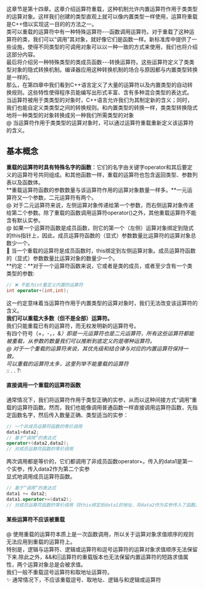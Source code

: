 这章节是第十四章。这章介绍运算符重载，这种机制允许内置运算符作用于类类型的运算对象。这样我们创建的类型直观上就可以像内置类型一样使用，运算符重载是C++借以实现这一目的的方法之一。<br>
类可以重载的运算符中有一种特殊运算符---函数调用运算符。对于重载了这种运算符的类，我们可以“调用”其对象，就好像它们是函数一样。新标准库中提供了一些设施，使得不同类型的可调用对象可以以一种一致的方式来使用，我们也将介绍这部分内容。<br>
最后将介绍另一种特殊类型的类成员函数---转换运算符。这些运算符定义了类类型对象的隐式转换机制。编译器应用这种转换机制的场合与原因都与内置类型转换是一样的。<br>
那么，在第四章中我们看到C++语言定义了大量的运算符以及内置类型的自动转换规则。这些特性使得程序员能编写出形式丰富、含有多种混合类型的表达式。<br>
当运算符被用于类类型的对象时，C++语言允许我们为其制定新的含义；同时，我们也能自定义类类型之间的转换规则。和内置类型的转换一样，类类型转换隐式地将一种类型的对象转换成另一种我们所需类型的对象<br>
@ 当运算符作用于类类型的运算对象时，可以通过运算符重载重新定义该运算符的含义。<br>
## 基本概念
**重载的运算符时具有特殊名字的函数**：它们的名字由关键字operator和其后要定义的运算符号共同组成。和其他函数一样，重载的运算符也包含返回类型、参数列表以及函数体。<br>
**重载运算符函数的参数数量与该运算符作用的运算对象数量一样多。**一元运算符又一个参数，二元运算符有两个。<br>
@ 对于二元运算符来说，左侧运算对象传递给第一个参数，而右侧运算对象传递给第二个参数。除了重载的函数调用运算符operator()之外，其他重载运算符不能含有默认实参。<br>
@ 如果一个运算符函数是成员函数，则它的第一个（左侧）运算对象绑定到隐式的this指针上，因此，成员运算符函数的（显式）参数数量比运算符的运算对象总数少一个。<br>
📒 当一个重载的运算符是成员函数时，this绑定到左侧运算对象。成员运算符函数的（显式）参数数量比运算对象的数量少一个。<br>
**约定：**对于一个运算符函数来说，它或者是类的成员，或者至少含有一个类类型的参数:<br>
```cpp
// ❌ 不能为int重定义内置的运算符
int operator+(int,int);
```
这一约定意味着当运算符作用于内置类型的运算对象时，我们无法改变该运算符的含义。<br>
**我们可以重载大多数（但不是全部）运算符。**<br>
我们只能重载已有的运算符，而无权发明新的运算符号。<br>
有四个符号（+，-，*，&）即是一元运算符也是二元运算符，所有这些运算符都能被重载，从参数的数量我们可以推断到底定义的是哪种运算符。<br>
@ 对于一个重载的运算符来说，其优先级和结合律与对应的内置运算符保持一致。<br>
可以重载的运算符太多，这里列举不能重载的运算符<br>
::    .*    .    ?:<br>
#### 直接调用一个重载的运算符函数
通常情况下，我们将运算符作用于类型正确的实参，从而以这种间接方式“调用”重载的运算符函数。然而，我们也能像调用普通函数一样直接调用运算符函数，先指定函数名字，然后传入数量正确、类型适当的实参：
```cpp
// 一个非成员运算符函数的等价调用
data1+data2;
// 基于“调用”的表达式
operator+(data2,data2);
// 对成员运算符函数的等价调用
```
两次调用都是等价的，它们都调用了非成员函数operator+。传入的data1是第一个实参，传入data2作为第二个实参<br>
显式地调用成员运算符函数。
```cpp
// 基于“调用”的表达式
data1 += data2;
data1.operator+=(data2);
// 对成员运算符函数的等价调用 将this绑定到data1的地址、将data2作为实参传入了函数。
```
#### 某些运算符不应该被重载
@ 使用重载的运算符本质上是一次函数调用，所以关于运算对象求值顺序的规则无法应用到重载的运算符上。<br>
特别是，逻辑与运算符、逻辑或运算符和逗号运算符的运算对象求值顺序无法保留下来.除此之外，&&和||运算符的重载版本也无法保留内置运算符的短路求值属性，两个运算对象总是会被求值。<br>
我们一般不重载逗号运算符和取地址运算符。<br>
✨ 通常情况下，不应该重载逗号、取地址、逻辑与和逻辑或运算符<br>

